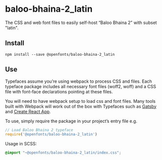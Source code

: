 
# baloo-bhaina-2_latin

The CSS and web font files to easily self-host “Baloo Bhaina 2” with subset "latin".

## Install

`npm install --save @openfonts/baloo-bhaina-2_latin`

## Use

Typefaces assume you’re using webpack to process CSS and files. Each typeface
package includes all necessary font files (woff2, woff) and a CSS file with
font-face declarations pointing at these files.

You will need to have webpack setup to load css and font files. Many tools built
with Webpack will work out of the box with Typefaces such as [Gatsby](https://github.com/gatsbyjs/gatsby)
and [Create React App](https://github.com/facebookincubator/create-react-app).

To use, simply require the package in your project’s entry file e.g.

```javascript
// Load Baloo Bhaina 2 typeface
require('@openfonts/baloo-bhaina-2_latin')
```

Usage in SCSS:
```scss
@import "~@openfonts/baloo-bhaina-2_latin/index.css";
```
